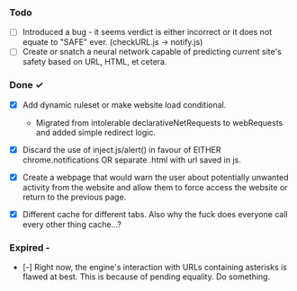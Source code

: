### Todo

- [ ] Introduced a bug - it seems verdict is either incorrect or it does not equate to "SAFE" ever. (checkURL.js -> notify.js)
- [ ] Create or snatch a neural network capable of predicting current site's safety based on URL, HTML, et cetera.

### Done ✓

- [x] Add dynamic ruleset or make website load conditional.
  - Migrated from intolerable declarativeNetRequests to webRequests and added simple redirect logic.
- [x] Discard the use of inject.js/alert() in favour of EITHER chrome.notifications OR separate .html with url saved in js.
- [x] Create a webpage that would warn the user about potentially unwanted activity from the website and allow them to force access the website or return to the previous page.
- [x] Different cache for different tabs. Also why the fuck does everyone call every other thing cache...?


### Expired -
- [-] Right now, the engine's interaction with URLs containing asterisks is flawed at best. This is because of pending equality. Do something.